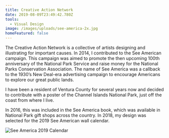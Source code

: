 ```yaml
---
title: Creative Action Network
date: 2019-08-09T23:49:42.780Z
tools:
  - Visual Design
image: /images/uploads/see-america-2x.jpg
homeFeatured: false
---
```

The Creative Action Network is a collective of artists designing and illustrating for important causes. In 2014, I contributed to the See American campaign. This campaign was aimed to promote the then upcoming 100th anniversary of the National Park Service and raise money for the National Parks Conservation Association. The name of See America was a callback to the 1930’s New Deal-era advertising campaign to encourage Americans to explore our great public lands.

I have been a resident of Ventura County for several years now and decided to contribute with a poster of the Channel Islands National Park, just off the coast from where I live.

In 2016, this was included in the See America book, which was available in National Park gift shops across the country. In 2018, my design was selected for the 2019 See American wall calendar.

![See America 2019 Calendar](/images/uploads/see-america-calendar.jpg)
